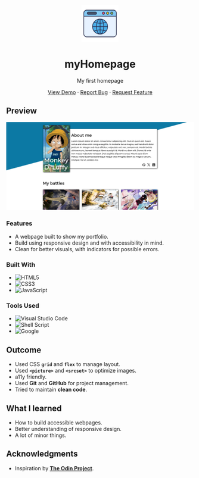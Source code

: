 <div align="center">
    <img alt="logo" src="./readme-assets/webpage_icon.png" style="height: 100px">
    <h1>myHomepage </h1>
    <p>My first homepage</p>
    <p>
        <a href="https://jotafer19.github.io/homepage/" target="_blank" rel="noreferrer noopener">View Demo</a> · 
        <a href="https://github.com/jotafer19/homepage/issues" target="_blank" rel="noreferrer noopener">Report Bug</a> ·
        <a href="https://github.com/jotafer19/homepage/issues" target="_blank" rel="noreferrer noopener"> Request Feature</a>
    </p>
</div>

## Preview

<div style="text-align: center"><img alt="Project Preview" src="./readme-assets/preview.webp"></div>

### Features

- A webpage built to show my portfolio.
- Build using responsive design and with accessibility in mind.
- Clean for better visuals, with indicators for possible errors.

### Built With

- ![HTML5](https://img.shields.io/badge/html5-%23E34F26.svg?style=for-the-badge&logo=html5&logoColor=white)
- ![CSS3](https://img.shields.io/badge/css3-%231572B6.svg?style=for-the-badge&logo=css3&logoColor=white)
- ![JavaScript](https://img.shields.io/badge/javascript-%23323330.svg?style=for-the-badge&logo=javascript&logoColor=%23F7DF1E)

### Tools Used

- ![Visual Studio Code](https://img.shields.io/badge/Visual%20Studio%20Code-0078d7.svg?style=for-the-badge&logo=visual-studio-code&logoColor=white)
- ![Shell Script](https://img.shields.io/badge/Terminal-%23121011.svg?style=for-the-badge&logo=gnu-bash&logoColor=white)
- ![Google](https://img.shields.io/badge/google-4285F4?style=for-the-badge&logo=google&logoColor=white)

## Outcome

- Used CSS **`grid`** and **`flex`** to manage layout.
- Used **`<picture>`** and **`<srcset>`** to optimize images.
- a11y friendly.
- Used **Git** and **GitHub** for project management.
- Tried to maintain **clean code**.

## What I learned

- How to build accessible webpages.
- Better understanding of responsive design.
- A lot of minor things.

## Acknowledgments

- Inspiration by [**The Odin Project**](https://www.theodinproject.com/lessons/node-path-advanced-html-and-css-homepage#project-solution).
